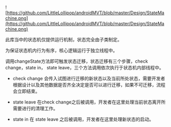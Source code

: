 ![https://github.com/LittleLollipop/androidMVT/blob/master/Design/StateMachine.png](https://github.com/LittleLollipop/androidMVT/blob/master/Design/StateMachine.png)

此库当中的状态机仅提供运行机制，状态完全由子类制定。

为保证状态机内行为有序，核心逻辑运行于独立线程中。

调用changeState方法即可触发状态迁移，状态迁移有三个步骤，check change，state in， state leave，三个方法调用依次执行于状态机内部线程中。
  
  + check change 会传入试图进行迁移的新状态以及当前所处状态，需要开发者根据设计以及其他数据是否齐全决定是否可以进行迁移，如果不可迁移，流程会立即结束。

  + state leave 在check change之后被调用，开发者在这里处理当前状态离开所需要进行的清理工作。

  + state in 在 state leave 之后被调用，开发者在这里处理新状态的启动。
